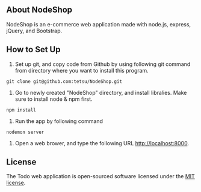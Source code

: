 ## About NodeShop

NodeShop is an e-commerce web application made with node.js, express, jQuery, and Bootstrap.


## How to Set Up
1. Set up git, and copy code from Github by using following git command from directory where you want to install this program.
```
git clone git@github.com:tetsu/NodeShop.git
```
1. Go to newly created "NodeShop" directory, and install libralies. Make sure to install node & npm first.
```
npm install
```
1. Run the app by following command
```
nodemon server
```
1. Open a web brower, and type the following URL [http://localhost:8000](http://localhost:8000).

## License

The Todo web application is open-sourced software licensed under the [MIT license](http://opensource.org/licenses/MIT).
